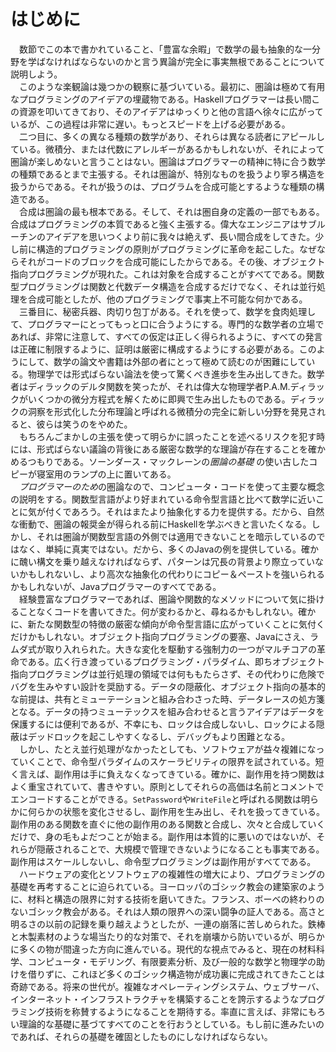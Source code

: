 # はじめに
　数節でこの本で書かれていること、「豊富な余暇」で数学の最も抽象的な一分野を学ばなければならないのかと言う異論が完全に事実無根であることについて説明しよう。  
　このような楽観論は幾つかの観察に基づいている。最初に、圏論は極めて有用なプログラミングのアイデアの埋蔵物である。Haskellプログラマーは長い間この資源を叩いてきており、そのアイデアはゆっくりと他の言語へ徐々に広がっているが、この過程は非常に遅い。もっとスピードを上げる必要がある。  
　二つ目に、多くの異なる種類の数学があり、それらは異なる読者にアピールしている。微積分、または代数にアレルギーがあるかもしれないが、それによって圏論が楽しめないと言うことはない。圏論はプログラマーの精神に特に合う数学の種類であるとまで主張する。それは圏論が、特別なものを扱うより寧ろ構造を扱うからである。それが扱うのは、プログラムを合成可能とするような種類の構造である。  
　合成は圏論の最も根本である。そして、それは圏自身の定義の一部でもある。合成はプログラミングの本質であると強く主張する。偉大なエンジニアはサブルーチンのアイデアを思いつくより前に我々は絶えず、長い間合成をしてきた。少し前に構造的プログラミングの原則がプログラミングに革命を起こした。なぜならそれがコードのブロックを合成可能にしたからである。その後、オブジェクト指向プログラミングが現れた。これは対象を合成することがすべてである。関数型プログラミングは関数と代数データ構造を合成するだけでなく、それは並行処理を合成可能としたが、他のプログラミングで事実上不可能な何かである。  
　三番目に、秘密兵器、肉切り包丁がある。それを使って、数学を食肉処理して、プログラマーにとってもっと口に合うようにする。専門的な数学者の立場であれば、非常に注意して、すべての仮定は正しく得られるように、すべての発言は正確に制限するように、証明は厳密に構成するようにする必要がある。このようにして、数学の論文や書籍は外部の者にとって極めて読むのが困難にしている。物理学では形式ばらない論法を使って驚くべき進歩を生み出してきた。数学者はディラックのデルタ関数を笑ったが、それは偉大な物理学者P.A.M.ディラックがいくつかの微分方程式を解くために即興で生み出したものである。ディラックの洞察を形式化した分布理論と呼ばれる微積分の完全に新しい分野を発見されると、彼らは笑うのをやめた。  
　もちろんごまかしの主張を使って明らかに誤ったことを述べるリスクを犯す時には、形式ばらない議論の背後にある厳密な数学的な理論が存在することを確かめるつもりである。ソーンダース・マックレーンの*圏論の基礎* の使い古したコピーが寝室用のランプの上に置いてある。  
　*プログラマーのため*の圏論なので、コンピュータ・コードを使って主要な概念の説明をする。関数型言語がより好まれている命令型言語と比べて数学に近いことに気が付くであろう。それはまたより抽象化する力を提供する。だから、自然な衝動で、圏論の報奨金が得られる前にHaskellを学ぶべきと言いたくなる。しかし、それは圏論が関数型言語の外側では適用できないことを暗示しているのではなく、単純に真実ではない。だから、多くのJavaの例を提供している。確かに醜い構文を乗り越えなければならず、パターンは冗長の背景より際立っていないかもしれないし、より高次な抽象化の代わりにコピー＆ペーストを強いられるかもしれないが、Javaプログラマーのすべてである。  
　経験豊富なプログラマーであれば、圏論や関数的なメソッドについて気に掛けることなくコードを書いてきた。何が変わるかと、尋ねるかもしれない。確かに、新たな関数型の特徴の厳密な傾向が命令型言語に広がっていくことに気付くだけかもしれない。オブジェクト指向プログラミングの要塞、Javaにさえ、ラムダ式が取り入れられた。大きな変化を駆動する強制力の一つがマルチコアの革命である。広く行き渡っているプログラミング・パラダイム、即ちオブジェクト指向プログラミングは並行処理の領域では何ももたらさず、その代わりに危険でバグを生みやすい設計を奨励する。データの隠蔽化、オブジェクト指向の基本的な前提は、共有とミューテーションと組み合わさった時、データレースの処方箋となる。データの持つミューテックスを組み合わせると言うアイデアはデータを保護するには便利であるが、不幸にも、ロックは合成しないし、ロックによる隠蔽はデッドロックを起こしやすくなるし、デバッグもより困難となる。  
　しかし、たとえ並行処理がなかったとしても、ソフトウェアが益々複雑になっていくことで、命令型パラダイムのスケーラビリティの限界を試されている。短く言えば、副作用は手に負えなくなってきている。確かに、副作用を持つ関数はよく重宝されていて、書きやすい。原則としてそれらの高価は名前とコメントでエンコードすることができる。`SetPassword`や`WriteFile`と呼ばれる関数は明らかに何らかの状態を変化させるし、副作用を生み出し、それを扱ってきている。副作用のある関数を直ぐに他の副作用のある関数と合成し、次々と合成していくだけで、身の毛もよだつことが始まる。副作用は本質的に悪いのではないが、それらが隠蔽されることで、大規模で管理できないようになることも事実である。副作用はスケールしないし、命令型プログラミングは副作用がすべてである。  
　ハードウェアの変化とソフトウェアの複雑性の増大により、プログラミングの基礎を再考することに迫られている。ヨーロッパのゴシック教会の建築家のように、材料と構造の限界に対する技術を磨いてきた。フランス、ボーベの終わりのないゴシック教会がある。それは人類の限界への深い闘争の証人である。高さと明るさの以前の記録を乗り越えようとしたが、一連の崩落に苦しめられた。鉄棒と木製素材のような場当たり的な対策で、それを崩壊から防いでいるが、明らかに多くの物が間違った方向に進んでいる。現代的な視点でみると、現在の材料科学、コンピュータ・モデリング、有限要素分析、及び一般的な数学と物理学の助けを借りずに、これほど多くのゴシック構造物が成功裏に完成されてきたことは奇跡である。将来の世代が。複雑なオペレーティングシステム、ウェブサーバ、インターネット・インフラストラクチャを構築することを誇示するようなプログラミング技術を称賛するようになることを期待する。率直に言えば、非常にもろい理論的な基礎に基づてすべてのことを行おうとしている。もし前に進みたいのであれば、それらの基礎を確固としたものにしなければならない。  
